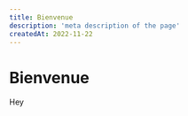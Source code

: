 ```yaml
---
title: Bienvenue
description: 'meta description of the page'
createdAt: 2022-11-22
---
```


# Bienvenue

Hey
